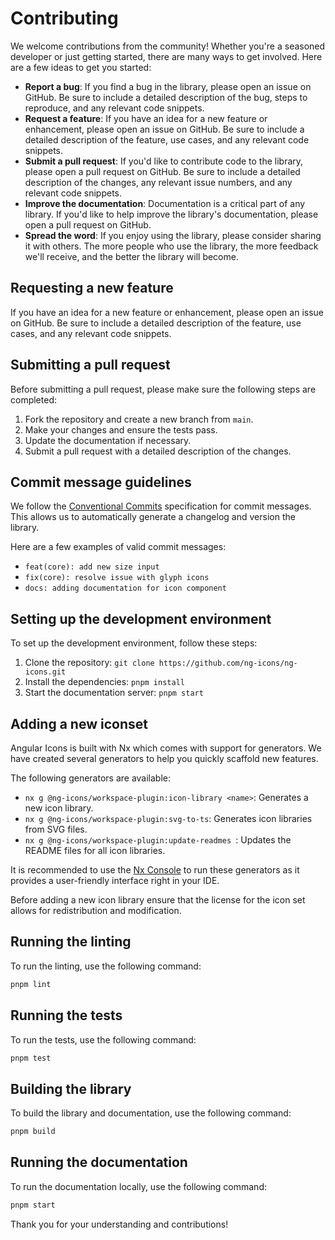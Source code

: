 # Contributing

We welcome contributions from the community! Whether you're a seasoned developer or just getting started, there are many ways to get involved. Here are a few ideas to get you started:

- **Report a bug**: If you find a bug in the library, please open an issue on GitHub. Be sure to include a detailed description of the bug, steps to reproduce, and any relevant code snippets.
- **Request a feature**: If you have an idea for a new feature or enhancement, please open an issue on GitHub. Be sure to include a detailed description of the feature, use cases, and any relevant code snippets.
- **Submit a pull request**: If you'd like to contribute code to the library, please open a pull request on GitHub. Be sure to include a detailed description of the changes, any relevant issue numbers, and any relevant code snippets.
- **Improve the documentation**: Documentation is a critical part of any library. If you'd like to help improve the library's documentation, please open a pull request on GitHub.
- **Spread the word**: If you enjoy using the library, please consider sharing it with others. The more people who use the library, the more feedback we'll receive, and the better the library will become.

## Requesting a new feature

If you have an idea for a new feature or enhancement, please open an issue on GitHub. Be sure to include a detailed description of the feature, use cases, and any relevant code snippets.

## Submitting a pull request

Before submitting a pull request, please make sure the following steps are completed:

1. Fork the repository and create a new branch from `main`.
2. Make your changes and ensure the tests pass.
3. Update the documentation if necessary.
4. Submit a pull request with a detailed description of the changes.

## Commit message guidelines

We follow the [Conventional Commits](https://www.conventionalcommits.org/en/v1.0.0/) specification for commit messages. This allows us to automatically generate a changelog and version the library.

Here are a few examples of valid commit messages:

- `feat(core): add new size input`
- `fix(core): resolve issue with glyph icons`
- `docs: adding documentation for icon component`

## Setting up the development environment

To set up the development environment, follow these steps:

1. Clone the repository: `git clone https://github.com/ng-icons/ng-icons.git`
2. Install the dependencies: `pnpm install`
3. Start the documentation server: `pnpm start`

## Adding a new iconset

Angular Icons is built with Nx which comes with support for generators. We have created several generators to help you quickly scaffold new features.

The following generators are available:

- `nx g @ng-icons/workspace-plugin:icon-library <name>`: Generates a new icon library.
- `nx g @ng-icons/workspace-plugin:svg-to-ts`: Generates icon libraries from SVG files.
- `nx g @ng-icons/workspace-plugin:update-readmes `: Updates the README files for all icon libraries.

It is recommended to use the [Nx Console](https://nx.dev/getting-started/editor-setup) to run these generators as it provides a user-friendly interface right in your IDE.

Before adding a new icon library ensure that the license for the icon set allows for redistribution and modification.

## Running the linting

To run the linting, use the following command:

```bash
pnpm lint
```

## Running the tests

To run the tests, use the following command:

```bash
pnpm test
```

## Building the library

To build the library and documentation, use the following command:

```bash
pnpm build
```

## Running the documentation

To run the documentation locally, use the following command:

```bash
pnpm start
```

Thank you for your understanding and contributions!
